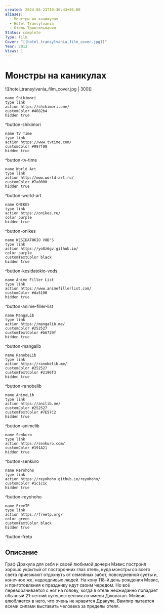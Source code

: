 ```yaml
---
created: 2024-05-23T19:36:43+03:00
aliases:
  - Монстры на каникулах
  - Hotel Transylvania
  - Отель Трансильвания
Status: complete
Type: film
Cover: "[[hotel_transylvania_film_cover.jpg]]"
Year: 2012
Views: 1
---
```


# Монстры на каникулах

![[hotel_transylvania_film_cover.jpg | 300]]

```button
name Shikimori
type link
action https://shikimori.one/
customColor #4682b4
hidden true
```
^button-shikimori

```button
name TV Time
type link
action https://www.tvtime.com/
customColor #997f00
hidden true
```
^button-tv-time

```button
name World Art
type link
action http://www.world-art.ru/
customColor #7a0000
hidden true
```
^button-world-art

```button
name ONIKES
type link
action https://onikes.ru/
color purple
hidden true
```
^button-onikes

```button
name KESIDATOKIO VOD'S
type link
action https://yo8z6gv.github.io/
color purple
customTextColor black
hidden true
```
^button-kesidatokio-vods

```button
name Anime Filler List
type link
action https://www.animefillerlist.com/
customColor #da5100
hidden true
```
^button-anime-filler-list

```button
name MangaLib
type link
action https://mangalib.me/
customColor #252527
customTextColor #b6720f
hidden true
```
^button-mangalib

```button
name RanobeLib
type link
action https://ranobelib.me/
customColor #252527
customTextColor #2196f3
hidden true
```
^button-ranobelib

```button
name AnimeLib
type link
action https://anilib.me/
customColor #252527
customTextColor #7E57C2
hidden true
```
^button-animelib

```button
name Senkuro
type link
action https://senkuro.com/
customColor #191A21
hidden true
```
^button-senkuro

```button
name ReYohoho
type link
action https://reyohoho.github.io/reyohoho/
customColor #1c1c1c
hidden true
```
^button-reyohoho

```button
name FreeTP
type link
action https://freetp.org/
color green
customTextColor black
hidden true
```
^button-fretp

## Описание

Граф Дракула для себя и своей любимой дочери Мэвис построил хорошо укрытый от посторонних глаз отель, куда монстры со всего света приезжают отдохнуть от семейных забот, повседневной суеты и, конечное же, надоедливых людей. На кону 118-й день рождения Мэвис, и приготовления к празднику идут своим чередом. Но всё переворачивается с ног на голову, когда в отель неожиданно попадает обычный 21-летний путешественник по имени Джонатан. Мэйвис влюбляется в него, что очень не нравится Дракуле. Вампир пытается всеми силами выставить человека за пределы отеля.
